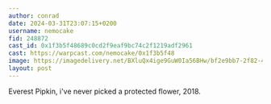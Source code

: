 ```yaml
---
author: conrad
date: 2024-03-31T23:07:15+0200
username: nemocake
fid: 248872
cast_id: 0x1f3b5f48689c0cd2f9eaf9bc74c2f1219adf2961
cast: https://warpcast.com/nemocake/0x1f3b5f48
image: https://imagedelivery.net/BXluQx4ige9GuW0Ia56BHw/bf2e9bb7-2f82-4961-320e-6a74aa9ba300/original
layout: post
---
```

Everest Pipkin, i've never picked a protected flower, 2018.  

<img src='https://imagedelivery.net/BXluQx4ige9GuW0Ia56BHw/bf2e9bb7-2f82-4961-320e-6a74aa9ba300/original' alt='' referrerpolicy='no-referrer'/>
<img src='https://imagedelivery.net/BXluQx4ige9GuW0Ia56BHw/61d8f6be-24a0-4937-01c8-07fcd147bd00/original' alt='' referrerpolicy='no-referrer'/>